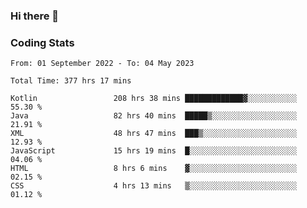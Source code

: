 ### Hi there 👋

<!--
**Girrafeec/girrafeec** is a ✨ _special_ ✨ repository because its `README.md` (this file) appears on your GitHub profile.

Here are some ideas to get you started:

- 🔭 I’m currently working on ...
- 🌱 I’m currently learning ...
- 👯 I’m looking to collaborate on ...
- 🤔 I’m looking for help with ...
- 💬 Ask me about ...
- 📫 How to reach me: ...
- 😄 Pronouns: ...
- ⚡ Fun fact: ...
-->

### Coding Stats
<!--START_SECTION:waka-->

```text
From: 01 September 2022 - To: 04 May 2023

Total Time: 377 hrs 17 mins

Kotlin                 208 hrs 38 mins █████████████▓░░░░░░░░░░░   55.30 %
Java                   82 hrs 40 mins  █████▒░░░░░░░░░░░░░░░░░░░   21.91 %
XML                    48 hrs 47 mins  ███▒░░░░░░░░░░░░░░░░░░░░░   12.93 %
JavaScript             15 hrs 19 mins  █░░░░░░░░░░░░░░░░░░░░░░░░   04.06 %
HTML                   8 hrs 6 mins    ▓░░░░░░░░░░░░░░░░░░░░░░░░   02.15 %
CSS                    4 hrs 13 mins   ▒░░░░░░░░░░░░░░░░░░░░░░░░   01.12 %
```

<!--END_SECTION:waka-->
